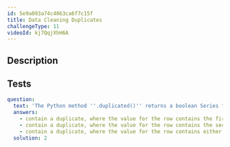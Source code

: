 ```yaml
---
id: 5e9a093a74c4063ca6f7c15f
title: Data Cleaning Duplicates
challengeType: 11
videoId: kj7QqjXhH6A
---
```


## Description
<section id='description'>
</section>

## Tests
<section id='tests'>

```yml
question:
  text: 'The Python method ''.duplicated()'' returns a boolean Series for your DataFrame. ''True'' is the return value for rows that:'
  answers:
    - contain a duplicate, where the value for the row contains the first occurrence of that value.
    - contain a duplicate, where the value for the row contains the second occurence of that value.
    - contain a duplicate, where the value for the row contains either the first or second occurrence.
  solution: 2
```

</section>
